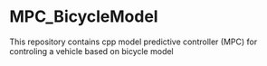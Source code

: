 # MPC_BicycleModel
This repository contains cpp model predictive controller (MPC) for controling a vehicle based on bicycle model
